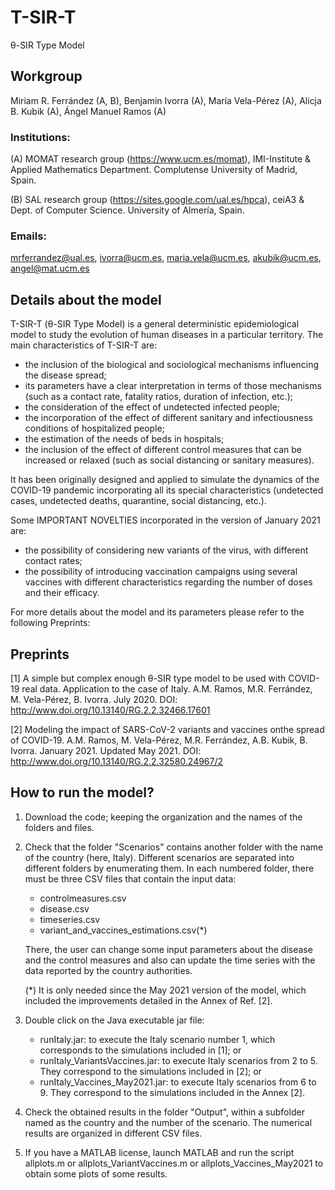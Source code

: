 # T-SIR-T
&theta;-SIR Type Model

## Workgroup

Miriam R. Ferrández (A, B), Benjamin Ivorra (A), María Vela-Pérez (A), Alicja B. Kubik (A), Ángel Manuel Ramos (A)

### Institutions: 

 (A) MOMAT research group (https://www.ucm.es/momat), IMI-Institute & Applied Mathematics Department. Complutense University of Madrid, Spain.
 
 (B) SAL research group (https://sites.google.com/ual.es/hpca), ceiA3 & Dept. of Computer Science. University of Almería, Spain.

### Emails:
 mrferrandez@ual.es, ivorra@ucm.es, maria.vela@ucm.es, akubik@ucm.es, angel@mat.ucm.es
 

## Details about the model

T-SIR-T (&theta;-SIR Type Model) is a general deterministic epidemiological model to study the evolution of human diseases in a particular territory. The main characteristics of T-SIR-T are: 
- the inclusion of the biological and sociological mechanisms influencing the disease spread;
- its parameters have a clear interpretation in terms of those mechanisms (such as a contact rate, fatality ratios, duration of infection, etc.); 
- the consideration of the effect of undetected infected people;
- the incorporation of the effect of different sanitary and infectiousness conditions of hospitalized people;
- the estimation of the needs of beds in hospitals;
- the inclusion of the effect of different control measures that can be increased or relaxed  (such as social distancing or sanitary measures).

It has been originally designed and applied to simulate the dynamics of the COVID-19 pandemic incorporating all its special characteristics (undetected cases, undetected deaths, quarantine, social distancing, etc.).

Some IMPORTANT NOVELTIES incorporated in the version of January 2021 are: 
- the possibility of considering new variants of the virus, with different contact rates;
- the possibility of introducing vaccination campaigns using several vaccines with different characteristics regarding the number of doses and their efficacy. 

 For more details about the model and its parameters please refer to the following Preprints:
 
 ## Preprints 
 [1] A simple but complex enough θ-SIR type model to be used with COVID-19 real data. Application to the case of Italy.
 A.M. Ramos, M.R. Ferrández, M. Vela-Pérez, B. Ivorra.
 July 2020.
 DOI: http://www.doi.org/10.13140/RG.2.2.32466.17601
 
 [2] Modeling the impact of SARS-CoV-2 variants and vaccines onthe spread of COVID-19. 
 A.M. Ramos, M. Vela-Pérez, M.R. Ferrández, A.B. Kubik, B. Ivorra.
 January 2021. Updated May 2021.
 DOI: http://www.doi.org/10.13140/RG.2.2.32580.24967/2

 ## How to run the model?

1) Download the code; keeping the organization and the names of the folders and files. 

2) Check that the folder "Scenarios" contains another folder with the name of the country (here, Italy). Different scenarios are separated into different folders by enumerating them. In each numbered folder, there must be three CSV files that contain the input data:
   -  controlmeasures.csv
   -  disease.csv
   -  timeseries.csv
   -  variant_and_vaccines_estimations.csv(*)
   
   There, the user can change some input parameters about the disease and the control measures and also can update the time series with the data reported by the country authorities. 
   
   (*) It is only needed since the May 2021 version of the model, which included the improvements detailed in the Annex of Ref. [2].

3) Double click on the Java executable jar file: 
   - runItaly.jar: to execute the Italy scenario number 1, which corresponds to the simulations included in [1];
     or
   - runItaly_VariantsVaccines.jar: to execute Italy scenarios from 2 to 5. They correspond to the simulations included in [2];
     or
   - runItaly_Vaccines_May2021.jar: to execute Italy scenarios from 6 to 9. They correspond to the simulations included in the Annex [2].

4) Check the obtained results in the folder "Output", within a subfolder named as the country and the number of the scenario. The numerical results are organized in different CSV files.

5) If you have a MATLAB license, launch MATLAB and run the script allplots.m or allplots_VariantVaccines.m or allplots_Vaccines_May2021 to obtain some plots of some results.  
